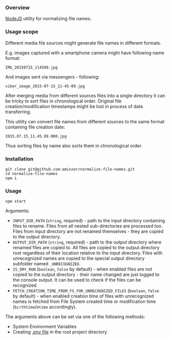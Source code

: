 ### Overview

[NodeJS](https://nodejs.org) utility for normalizing file names.

### Usage scope

Different media file sources might generate file names in different formats.

E.g. images captured with a smartphone camera might have following name format:
```
IMG_20150715_114509.jpg
```

And images sent via messengers - following:
```
viber_image_2015-07-15_11-45-09.jpg
```

After merging media from different sources files into a single directory it can be tricky to sort files in chronological order.
Original file creation/modification timestamps might be lost in process of data transferring.

This utility can convert file names from different sources to the same format containing file creation date:
```
2015.07.15_11.45.09.000.jpg
```

Thus sorting files by name also sorts them in chronological order.

### Installation

```
git clone git@github.com:aminzer/normalize-file-names.git
cd normalize-file-names
npm i
```

### Usage

```
npm start
```

Arguments:
- `INPUT_DIR_PATH` (`string`, required) - path to the input directory containing files to rename. Files from all nested sub-directories are processed too. Files from input directory are not renamed themselves - they are copied to the output directory.
- `OUTPUT_DIR_PATH` (`string`, required) - path to the output directory where renamed files are copied to. All files are copied to the output directory root regardless of their location relative to the input directory. Files with unrecognized names are copied to the special output directory subfolder named `_UNRECOGNIZED`.
- `IS_DRY_RUN` (`boolean`, `false` by default) - when enabled files are not copied to the output directory - their name changed are just logged to the console output. It can be used to check if the files can be recognized.
- `FETCH_CREATION_TIME_FROM_FS_FOR_UNRECOGNIZED_FILES` (`boolean`, `false` by default) - when enabled creation time of files with unrecognized names is fetched from File System created time or modification time (`birthtime`/`mtime` accordingly).

The arguments above can be set via one of the following methods:
- System Environment Variables 
- Creating [.env file](https://www.npmjs.com/package/dotenv) in the root project directory
